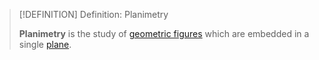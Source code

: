 >[!DEFINITION] Definition: Planimetry
>
>**Planimetry** is the study of [geometric figures](../../Geometric%20Figure.md) which are embedded in a single [plane](../Surfaces/Planes/Plane.md).
>